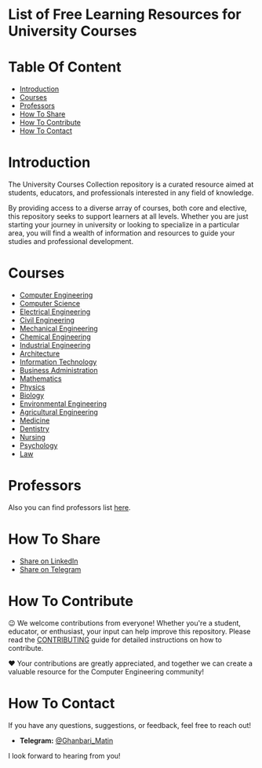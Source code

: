 # List of Free Learning Resources for University Courses

# Table Of Content
- [Introduction](#Introduction)
- [Courses](#Courses)
- [Professors](#Professors)
- [How To Share](#How-To-Share)
- [How To Contribute](#How-To-Contribute)
- [How To Contact](#How-To-Contact)

# Introduction
The University Courses Collection repository is a curated resource aimed at students, educators, and professionals interested in any field of knowledge.

By providing access to a diverse array of courses, both core and elective, this repository seeks to support learners at all levels. Whether you are just starting your journey in university or looking to specialize in a particular area, you will find a wealth of information and resources to guide your studies and professional development.

# Courses
- [Computer Engineering](majors/computer-engineering/README.md)
- [Computer Science](majors/computer-science/README.md)
- [Electrical Engineering](majors/electrical-engineering/README.md)
- [Civil Engineering](majors/civil-engineering/README.md)
- [Mechanical Engineering](majors/mechanical-engineering/README.md)
- [Chemical Engineering](majors/chemical-engineering/README.md)
- [Industrial Engineering](majors/industrial-engineering/README.md)
- [Architecture](majors/architecture/README.md)
- [Information Technology](majors/information-technology/README.md)
- [Business Administration](majors/business-administration/README.md)
- [Mathematics](majors/mathematics/README.md)
- [Physics](majors/physics/README.md)
- [Biology](majors/biology/README.md)
- [Environmental Engineering](majors/environmental-engineering/README.md)
- [Agricultural Engineering](majors/agricultural-engineering/README.md)
- [Medicine](majors/medicine/README.md)
- [Dentistry](majors/dentistry/README.md)
- [Nursing](majors/nursing/README.md)
- [Psychology](majors/psychology/README.md)
- [Law](majors/law/README.md)

# Professors
Also you can find professors list [here](professors/README.md).

# How To Share
- [Share on LinkedIn](http://www.linkedin.com/shareArticle?mini=true&url=https://github.com/MatinGhanbari/university-courses-collection&title=Free%20Programming%20Books&summary=&source=)
- [Share on Telegram](https://t.me/share/url?url=https://github.com/MatinGhanbari/university-courses-collection)

# How To Contribute

😉 We welcome contributions from everyone! Whether you're a student, educator, or enthusiast, your input can help improve this repository. Please read the [CONTRIBUTING](docs/CONTRIBUTING.md) guide for detailed instructions on how to contribute.

❤️ Your contributions are greatly appreciated, and together we can create a valuable resource for the Computer Engineering community!

# How To Contact

If you have any questions, suggestions, or feedback, feel free to reach out!

- **Telegram:** [@Ghanbari_Matin](https://t.me/Ghanbari_Matin)

I look forward to hearing from you!

